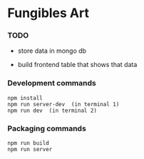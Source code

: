 # Fungibles Art 




### TODO 
- store data in mongo db 

- build frontend table that shows that data 

  

 

### Development commands
```
npm install
npm run server-dev  (in terminal 1)
npm run dev  (in terminal 2)
```

### Packaging commands
```
npm run build
npm run server
```
 
